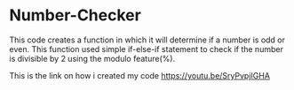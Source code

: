 # Number-Checker
This code creates a function in which it will determine if a number is odd or even. This function used simple if-else-if statement to check if the number is divisible by 2 using the modulo feature(%).

This is the link on how i created my code
https://youtu.be/SryPvpjIGHA
